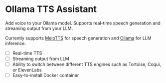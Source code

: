 # Ollama TTS Assistant
Add voice to your Ollama model. Supports real-time speech generation and streaming output from your LLM. 

Currently supports [MeloTTS](https://github.com/myshell-ai/MeloTTS/pull/56/) for speech generation and [Ollama](https://github.com/ollama/ollama) for LLM inference.

- [ ] Real-time TTS
- [ ] Streaming output from LLM
- [ ] Ability to switch between different TTS engines such as Tortoise, Coqui, or ElevenLabs
- [ ] Easy-to-install Docker container
